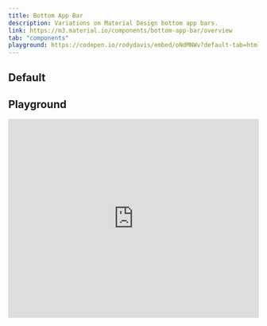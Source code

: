 ```yaml
---
title: Bottom App Bar
description: Variations on Material Design bottom app bars.
link: https://m3.material.io/components/bottom-app-bar/overview
tab: "components"
playground: https://codepen.io/rodydavis/embed/oNdMNWv?default-tab=html%2Cresult&editable=true
---
```


## Default

<code-preview group="default"></code-preview>

## Playground

<iframe height="400" style="width: 100%;" scrolling="no" title="Bottom App Bars" src="https://codepen.io/rodydavis/embed/oNdMNWv?default-tab=html%2Cresult&editable=true" frameborder="no" loading="lazy" allowtransparency="true" allowfullscreen="true">
  See the Pen <a href="https://codepen.io/rodydavis/pen/oNdMNWv">
  Bottom App Bars</a> by Rody Davis (<a href="https://codepen.io/rodydavis">@rodydavis</a>)
  on <a href="https://codepen.io">CodePen</a>.
</iframe>
